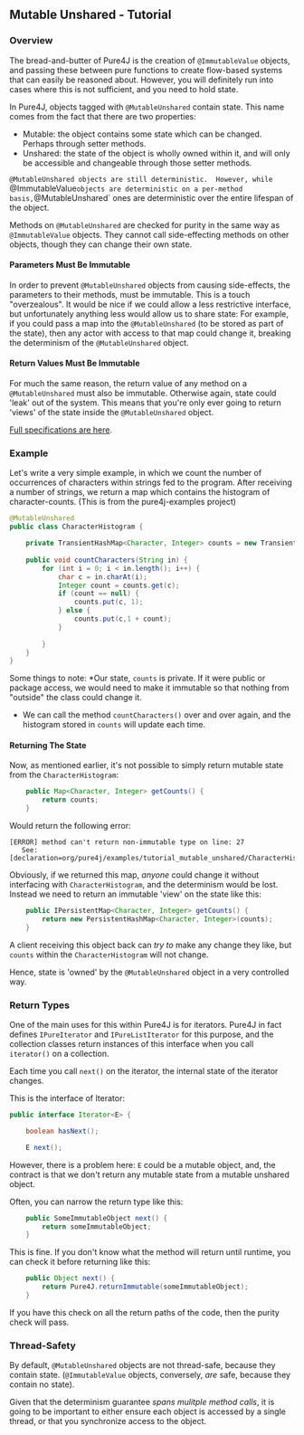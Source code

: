 Mutable Unshared - Tutorial
---------------------------

### Overview

The bread-and-butter of Pure4J is the creation of `@ImmutableValue` objects, and passing these between pure functions to 
create flow-based systems that can easily be reasoned about.  However, you will definitely run into cases where this is not
sufficient, and you need to hold state.

In Pure4J, objects tagged with `@MutableUnshared` contain state.   This name
comes from the fact that there are two properties:
* Mutable:  the object contains some state which can be changed. Perhaps through setter methods.
* Unshared: the state of the object is wholly owned within it, and will only be accessible and changeable through those setter
methods.

`@MutableUnshared objects are still deterministic.  However, while `@ImmutableValue` objects are deterministic on a per-method basis,
`@MutableUnshared` ones are deterministic over the entire lifespan of the object.  

Methods on `@MutableUnshared` are checked for purity in the same way as `@ImmutableValue` objects.  They cannot call side-effecting
methods on other objects, though they can change their own state.  

#### Parameters Must Be Immutable

In order to prevent `@MutableUnshared` objects from causing side-effects, the parameters to their methods, must be immutable.  This is
 a touch "overzealous".  It would be nice if we could allow a less restrictive interface, but unfortunately
anything less would allow us to share state:   For example, if you could pass a map into the `@MutableUnshared` (to be stored as part of
the state), then any actor with access to that map could change it, breaking the determinism of the `@MutableUnshared` object.

#### Return Values Must Be Immutable

For much the same reason, the return value of any method on a `@MutableUnshared` must also be immutable.  Otherwise again, state could 'leak' 
out of the system.  This means that you're only ever going to return 'views' of the state inside the `@MutableUnshared` object.

[Full specifications are here](http://robmoffat.github.io/pure4j/concordion/org/pure4j/test/checker/spec/Index.html).

### Example

Let's write a very simple example, in which we count the number of occurrences of characters within strings fed to the program.
After receiving a number of strings, we return a map which contains the histogram of character-counts. (This is from the pure4j-examples project)

```java
@MutableUnshared
public class CharacterHistogram {

	private TransientHashMap<Character, Integer> counts = new TransientHashMap<Character, Integer>();
	
	public void countCharacters(String in) {
		for (int i = 0; i < in.length(); i++) {
			char c = in.charAt(i);
			Integer count = counts.get(c);
			if (count == null) {
				counts.put(c, 1);
			} else {
				counts.put(c,1 + count);
			}
			
		}
	}
}
```

Some things to note:
*Our state, `counts` is private.  If it were public or package access, we would need to make it immutable so that nothing from "outside" the
class could change it.
* We can call the method `countCharacters()` over and over again, and the histogram stored in `counts` will update each time.

#### Returning The State

Now, as mentioned earlier, it's not possible to simply return mutable state from the `CharacterHistogram`:

```java
	public Map<Character, Integer> getCounts() {
		return counts;
	} 
```

Would return the following error:

```
[ERROR] method can't return non-immutable type on line: 27
   See:[declaration=org/pure4j/examples/tutorial_mutable_unshared/CharacterHistogram.getCounts()Ljava/util/Map;
```

Obviously, if we returned this map, *anyone* could change it without interfacing with `CharacterHistogram`, and the determinism would be lost.  Instead we need
to return an immutable 'view' on the state like this:

```java
	public IPersistentMap<Character, Integer> getCounts() {
		return new PersistentHashMap<Character, Integer>(counts);
	}
```

A client receiving this object back can *try to* make any change they like, but `counts` within the `CharacterHistogram` will not change.  

Hence, state is 'owned' by the `@MutableUnshared` object in a very controlled way.

### Return Types

One of the main uses for this within Pure4J is for iterators.   Pure4J in fact defines `IPureIterator` and `IPureListIterator` for this purpose, and the collection
classes return instances of this interface when you call `iterator()` on a collection.

Each time you call `next()` on the iterator, the internal state of the iterator changes. 

This is the interface of Iterator:

```java
public interface Iterator<E> {

    boolean hasNext();

    E next();
```

However, there is a problem here: `E` could be a mutable object, and, the contract is that we don't return 
any mutable state from a mutable unshared object.

Often, you can narrow the return type like this:

```java
	public SomeImmutableObject next() {
		return someImmutableObject;
	}
```

This is fine.  If you don't know what the method will return until runtime, you can check it before returning 
like this:

```java
	public Object next() {
		return Pure4J.returnImmutable(someImmutableObject);
	}
```

If you have this check on all the return paths of the code, then the purity check will pass.

### Thread-Safety

By default, `@MutableUnshared` objects are not thread-safe, because they contain state. (`@ImmutableValue` objects,
conversely, *are* safe, because they contain no state).  

Given that the determinism guarantee *spans mulitple method calls*, it is going to be important to either
ensure each object is accessed by a single thread, or that you synchronize access to the object.

